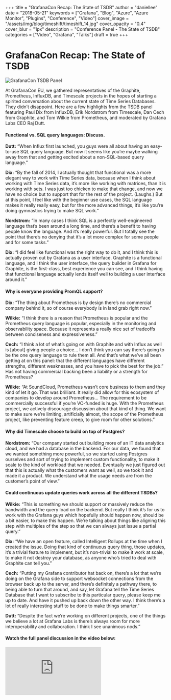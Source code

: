 +++
title = "GrafanaCon Recap: The State of TSDB"
author = "daniellee"
date = "2018-05-21"
keywords = ["Grafana", "Blog", "Azure", "Azure Monitor", "Plugins", "Conference", "Video"]
cover_image = "/assets/img/blog/timeshift/timeshift_14.jpg"
cover_opacity = "0.4"
cover_blur = "1px"
description = "Conference Panel - The State of TSDB"
categories = ["Video", "Grafana", "Talks"]
draft = true
+++

# GrafanaCon Recap: The State of TSDB

![GrafanaCon TSDB Panel](/assets/img/blog/tsdb_panel.jpg)


At GrafanaCon EU, we gathered representatives of the Graphite, Prometheus, InfluxDB, and Timescale projects in the hopes of starting a spirited conversation about the current state of Time Series Databases. They didn’t disappoint.
Here are a few highlights from the TSDB panel featuring Paul Dix from InfluxDB, Erik Nordstrom from Timescale, Dan Cech from Graphite, and Tom Wilkie from Prometheus, and moderated by Grafana Labs CEO Raj Dutt.

#### Functional vs. SQL query languages: Discuss.

**Dutt:** “When Influx first launched, you guys were all about having an easy-to-use SQL query language. But now it seems like you’re maybe walking away from that and getting excited about a non-SQL-based query language.”

**Dix:** “By the fall of 2014, I actually thought that functional was a more elegant way to work with Time Series data, because when I think about working with Time Series data, it’s more like working with matrices, than it is working with sets. I was just too chicken to make that change, and now we have no choice but to support that for the rest of the project. (Laughs.) But at this point, I feel like with the beginner use cases, the SQL language makes it really really easy, but for the more advanced things, it’s like you’re doing gymnastics trying to make SQL work.”

**Nordstrom:** “In many cases I think SQL is a perfectly well-engineered language that’s been around a long time, and there’s a benefit to having people know the language. And it’s really powerful. But I totally see the point that there’s no denying that it’s a lot more complex for some people and for some tasks.”

**Dix:** “I did feel like functional was the right way to do it, and I think this is actually proven out by Grafana as a user interface. Graphite is a functional language, and I think the user interface, the query builder in Grafana for Graphite, is the first-class, best experience you can see, and I think having that functional language actually lends itself well to building a user interface around it.”

#### Why is everyone providing PromQL support?

**Dix:** “The thing about Prometheus is by design there’s no commercial company behind it, so of course everybody is in land grab right now.”

**Wilkie:** “I think there is a reason that Prometheus is popular and the Prometheus query language is popular, especially in the monitoring and observability space. Because it represents a really nice set of tradeoffs between conciseness and expressiveness.” 

**Cech:** “I think a lot of what’s going on with Graphite and with Influx as well is [about] giving people a choice… I don’t think you can say there’s going to be the one query language to rule them all. And that’s what we’ve all been getting at on this panel: that the different languages have different strengths, different weaknesses, and you have to pick the best for the job.”
Has not having commercial backing been a liability or a strength for Prometheus?

**Wilkie:** “At SoundCloud, Prometheus wasn’t core business to them and they kind of let it go. That was brilliant. It really did allow for this ecosystem of companies to develop around Prometheus... The requirement to be commercially successful if you’re VC-funded is huge. With the Prometheus project, we actively discourage discussion about that kind of thing. We want to make sure we’re limiting, artificially almost, the scope of the Prometheus project, like preventing feature creep, to give room for other solutions.”

#### Why did Timescale choose to build on top of Postgres?

**Nordstrom:** “Our company started out building more of an IT data analytics cloud, and we had a database in the backend. For our data, we found that we wanted something more powerful, so we started using Postgres ourselves and sort of trying to implement custom functionality, to make it scale to the kind of workload that we needed. Eventually we just figured out that this is actually what the customers want as well, so we took it and made it a product. We understand what the usage needs are from the customer’s point of view.”

#### Could continuous update queries work across all the different TSDBs?

**Wilkie:** “This is something we should support or massively reduce the bandwidth and the query load on the backend. But really I think it’s for us to work with the Grafana guys which hopefully should happen now, should be a bit easier, to make this happen. We’re talking about things like aligning this step with multiples of the step so that we can always just issue a partial query.” 

**Dix:** “We have an open feature, called Intelligent Rollups at the time when I created the issue. Doing that kind of continuous query thing, those updates, it’s a trivial feature to implement, but it’s non-trivial to make it work at scale, to make it not destroy your database, as anyone who’s tried to deal with Graphite can tell you.”

**Cech:** “Putting my Grafana contributor hat back on, there’s a lot that we’re doing on the Grafana side to support websocket connections from the browser back up to the server, and there’s definitely a pathway there, to being able to turn that around, and say, let Grafana tell the Time Series Database that I want to subscribe to this particular query, please keep me up to date. And have it pushed up back down the other way. I think there’s a lot of really interesting stuff to be done to make things smarter.”

**Dutt:** “Despite the fact we’re working on different projects, one of the things we believe a lot at Grafana Labs is there’s always room for more interoperability and collaboration. I think I see unanimous nods.”


#### Watch the full panel discussion in the video below:

<div class="video-wrapper">
	<iframe src="https://www.youtube.com/embed/usaIsA1a93g" frameborder="0" allow="autoplay; encrypted-media" allowfullscreen></iframe>
</div>